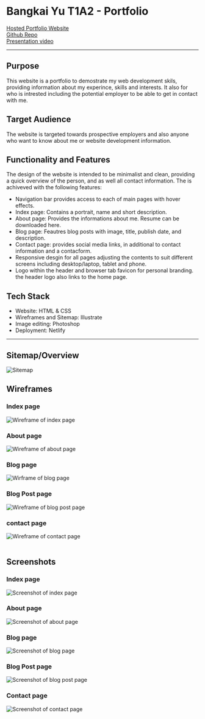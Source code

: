 # Bangkai Yu T1A2 - Portfolio

[Hosted Portfolio Website](https://.netlify.app/)  
[Github Repo](https://github.com/springbird123/Bangkai_T1A2)  
[Presentation video](https://github.com/springbird123/Bangkai_T1A2) 


---

## Purpose
This website is a portfolio to demostrate my web development skils, providing information about my experince, skills and interests. It also for who is intrested including the potential employer to be able to get in contact with me.  

## Target Audience
The website is targeted towards prospective employers and also anyone who want to know about me or website development information.

## Functionality and Features
The design of the website is intended to be minimalist and clean, providing a quick overview of the person, and as well all contact information.
The is achiveved with the following features:

- Navigation bar provides access to each of main pages with hover effects.
- Index page: Contains a portrait, name and short description.
- About page: Provides the informations about me. Resume can be downloaded here.
- Blog page:  Feautres blog posts with image, title, publish date, and description.
- Contact page: provides social media links, in additional to contact information and a contacform.
- Responsive desgin for all pages adjusting the contents to suit different screens including desktop/laptop, tablet and phone. 
- Logo within the header and browser tab favicon for personal branding. the header logo also links to the home page.

## Tech Stack
- Website: HTML & CSS
- Wireframes and Sitemap: Illustrate
- Image editing: Photoshop
- Deployment: Netlify  
---

## Sitemap/Overview
![Sitemap](/docs/sitemap.png)

## Wireframes
### Index page
![Wireframe of index page](/docs/wireframe-index.png)
### About page
![Wireframe of about page](/docs/wireframe-about.png)
### Blog page
![Wirframe of blog page](/docs/wireframe-blog.png)
### Blog Post page
![Wireframe of blog post page](/docs/wireframe-post.png)
### contact page
![Wireframe of contact page](/docs/wireframe-contact.png)
<br>
<br>

## Screenshots
### Index page
![Screenshot of index page](/docs/screenshot-index.png)
### About page
![Screenshot of about page](/docs/screenshot-about.png)
### Blog page
![Screenshot of blog page](/docs/screenshot-blog.png)
### Blog Post page
![Screenshot of blog post page](/docs/screenshot-post.png)
### Contact page
![Screenshot of contact page](/docs/screenshot-contact.png)




